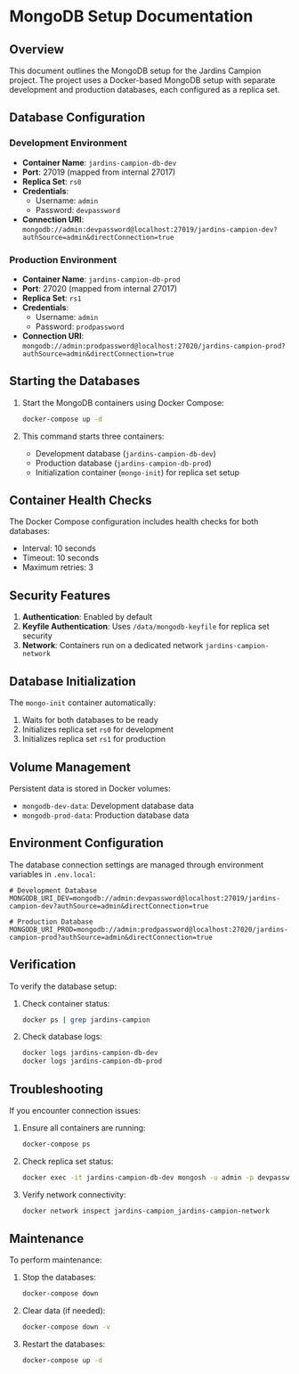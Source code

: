 # MongoDB Setup Documentation

## Overview

This document outlines the MongoDB setup for the Jardins Campion project. The project uses a Docker-based MongoDB setup with separate development and production databases, each configured as a replica set.

## Database Configuration

### Development Environment

- **Container Name**: `jardins-campion-db-dev`
- **Port**: 27019 (mapped from internal 27017)
- **Replica Set**: `rs0`
- **Credentials**:
  - Username: `admin`
  - Password: `devpassword`
- **Connection URI**: `mongodb://admin:devpassword@localhost:27019/jardins-campion-dev?authSource=admin&directConnection=true`

### Production Environment

- **Container Name**: `jardins-campion-db-prod`
- **Port**: 27020 (mapped from internal 27017)
- **Replica Set**: `rs1`
- **Credentials**:
  - Username: `admin`
  - Password: `prodpassword`
- **Connection URI**: `mongodb://admin:prodpassword@localhost:27020/jardins-campion-prod?authSource=admin&directConnection=true`

## Starting the Databases

1. Start the MongoDB containers using Docker Compose:

   ```bash
   docker-compose up -d
   ```

2. This command starts three containers:
   - Development database (`jardins-campion-db-dev`)
   - Production database (`jardins-campion-db-prod`)
   - Initialization container (`mongo-init`) for replica set setup

## Container Health Checks

The Docker Compose configuration includes health checks for both databases:

- Interval: 10 seconds
- Timeout: 10 seconds
- Maximum retries: 3

## Security Features

1. **Authentication**: Enabled by default
2. **Keyfile Authentication**: Uses `/data/mongodb-keyfile` for replica set security
3. **Network**: Containers run on a dedicated network `jardins-campion-network`

## Database Initialization

The `mongo-init` container automatically:

1. Waits for both databases to be ready
2. Initializes replica set `rs0` for development
3. Initializes replica set `rs1` for production

## Volume Management

Persistent data is stored in Docker volumes:

- `mongodb-dev-data`: Development database data
- `mongodb-prod-data`: Production database data

## Environment Configuration

The database connection settings are managed through environment variables in `.env.local`:

```env
# Development Database
MONGODB_URI_DEV=mongodb://admin:devpassword@localhost:27019/jardins-campion-dev?authSource=admin&directConnection=true

# Production Database
MONGODB_URI_PROD=mongodb://admin:prodpassword@localhost:27020/jardins-campion-prod?authSource=admin&directConnection=true
```

## Verification

To verify the database setup:

1. Check container status:
   ```bash
   docker ps | grep jardins-campion
   ```
2. Check database logs:
   ```bash
   docker logs jardins-campion-db-dev
   docker logs jardins-campion-db-prod
   ```

## Troubleshooting

If you encounter connection issues:

1. Ensure all containers are running:
   ```bash
   docker-compose ps
   ```
2. Check replica set status:
   ```bash
   docker exec -it jardins-campion-db-dev mongosh -u admin -p devpassword --eval "rs.status()"
   ```
3. Verify network connectivity:
   ```bash
   docker network inspect jardins-campion_jardins-campion-network
   ```

## Maintenance

To perform maintenance:

1. Stop the databases:
   ```bash
   docker-compose down
   ```
2. Clear data (if needed):
   ```bash
   docker-compose down -v
   ```
3. Restart the databases:
   ```bash
   docker-compose up -d
   ```

